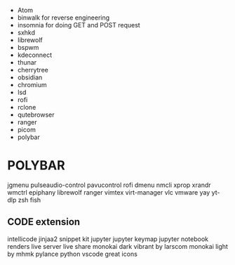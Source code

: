 * Atom
* binwalk       for reverse engineering
* insomnia      for doing GET and POST request
* sxhkd
*  librewolf
* bspwm
* kdeconnect
* thunar
* cherrytree
* obsidian
* chromium
* lsd
* rofi 
* rclone
* qutebrowser
* ranger
* picom
* polybar



# POLYBAR

jgmenu
pulseaudio-control
pavucontrol
rofi
dmenu 
nmcli
xprop
xrandr
wmctrl
epiphany
librewolf
ranger
vimtex
virt-manager
vlc
vmware
yay
yt-dlp
zsh
fish






CODE extension
---------------
intellicode
jinjaa2 snippet kit
jupyter
jupyter keymap
jupyter notebook renders
live  server
live share
monokai dark vibrant by larscom
monokai light by mhmk
pylance
python
vscode great icons
 
